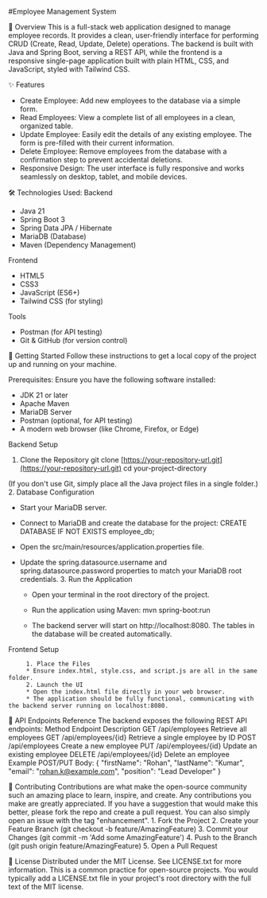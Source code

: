 ﻿#Employee Management System
 
📝 Overview
This is a full-stack web application designed to manage employee records. It provides a clean, user-friendly interface for performing CRUD (Create, Read, Update, Delete) operations. The backend is built with Java and Spring Boot, serving a REST API, while the frontend is a responsive single-page application built with plain HTML, CSS, and JavaScript, styled with Tailwind CSS.

✨ Features
* Create Employee: Add new employees to the database via a simple form.
* Read Employees: View a complete list of all employees in a clean, organized table.
* Update Employee: Easily edit the details of any existing employee. The form is pre-filled with their current information.
* Delete Employee: Remove employees from the database with a confirmation step to prevent accidental deletions.
* Responsive Design: The user interface is fully responsive and works seamlessly on desktop, tablet, and mobile devices.

🛠️ Technologies Used:
Backend
* Java 21
* Spring Boot 3
* Spring Data JPA / Hibernate
* MariaDB (Database)
* Maven (Dependency Management)

Frontend
* HTML5
* CSS3
* JavaScript (ES6+)
* Tailwind CSS (for styling)

Tools
* Postman (for API testing)
* Git & GitHub (for version control)

🚀 Getting Started
Follow these instructions to get a local copy of the project up and running on your machine.

Prerequisites:
Ensure you have the following software installed:
* JDK 21 or later
* Apache Maven
* MariaDB Server
* Postman (optional, for API testing)
* A modern web browser (like Chrome, Firefox, or Edge)

Backend Setup
1. Clone the Repository
git clone [https://your-repository-url.git](https://your-repository-url.git)
cd your-project-directory

(If you don't use Git, simply place all the Java project files in a single folder.)
2. Database Configuration
   * Start your MariaDB server.
   * Connect to MariaDB and create the database for the project:
CREATE DATABASE IF NOT EXISTS employee_db;

   * Open the src/main/resources/application.properties file.
   * Update the spring.datasource.username and spring.datasource.password properties to match your MariaDB root credentials.
      3. Run the Application
      * Open your terminal in the root directory of the project.
      * Run the application using Maven:
mvn spring-boot:run

      * The backend server will start on http://localhost:8080. The tables in the database will be created automatically.

Frontend Setup  

         1. Place the Files
         * Ensure index.html, style.css, and script.js are all in the same folder.
         2. Launch the UI
         * Open the index.html file directly in your web browser.
         * The application should be fully functional, communicating with the backend server running on localhost:8080.

📖 API Endpoints Reference
The backend exposes the following REST API endpoints:
Method
	Endpoint
	Description
	GET
	/api/employees
	Retrieve all employees
	GET
	/api/employees/{id}
	Retrieve a single employee by ID
	POST
	/api/employees
	Create a new employee
	PUT
	/api/employees/{id}
	Update an existing employee
	DELETE
	/api/employees/{id}
	Delete an employee
	Example POST/PUT Body:
{
   "firstName": "Rohan",
   "lastName": "Kumar",
   "email": "rohan.k@example.com",
   "position": "Lead Developer"
}

🤝 Contributing
Contributions are what make the open-source community such an amazing place to learn, inspire, and create. Any contributions you make are greatly appreciated.
If you have a suggestion that would make this better, please fork the repo and create a pull request. You can also simply open an issue with the tag "enhancement".
         1. Fork the Project
         2. Create your Feature Branch (git checkout -b feature/AmazingFeature)
         3. Commit your Changes (git commit -m 'Add some AmazingFeature')
         4. Push to the Branch (git push origin feature/AmazingFeature)
         5. Open a Pull Request
         
📜 License
Distributed under the MIT License. See LICENSE.txt for more information.
This is a common practice for open-source projects. You would typically add a LICENSE.txt file in your project's root directory with the full text of the MIT license.
